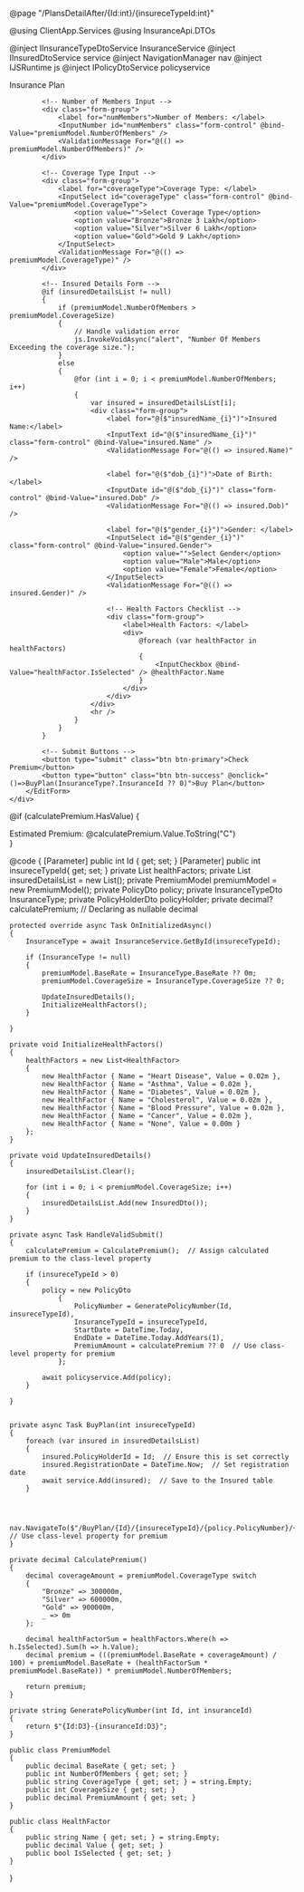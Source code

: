@page "/PlansDetailAfter/{Id:int}/{insureceTypeId:int}"

@using ClientApp.Services
@using InsuranceApi.DTOs

@inject IInsuranceTypeDtoService InsuranceService
@inject IInsuredDtoService service
@inject NavigationManager nav
@inject IJSRuntime js
@inject IPolicyDtoService policyservice

<div class="card mt-4">
    <div class="card-header">
        Insurance Plan
    </div>
    <div class="card-body">
        <EditForm Model="@premiumModel" OnValidSubmit="@HandleValidSubmit">
            <DataAnnotationsValidator />
            <ValidationSummary />

            <!-- Number of Members Input -->
            <div class="form-group">
                <label for="numMembers">Number of Members: </label>
                <InputNumber id="numMembers" class="form-control" @bind-Value="premiumModel.NumberOfMembers" />
                <ValidationMessage For="@(() => premiumModel.NumberOfMembers)" />
            </div>

            <!-- Coverage Type Input -->
            <div class="form-group">
                <label for="coverageType">Coverage Type: </label>
                <InputSelect id="coverageType" class="form-control" @bind-Value="premiumModel.CoverageType">
                    <option value="">Select Coverage Type</option>
                    <option value="Bronze">Bronze 3 Lakh</option>
                    <option value="Silver">Silver 6 Lakh</option>
                    <option value="Gold">Gold 9 Lakh</option>
                </InputSelect>
                <ValidationMessage For="@(() => premiumModel.CoverageType)" />
            </div>

            <!-- Insured Details Form -->
            @if (insuredDetailsList != null)
            {
                if (premiumModel.NumberOfMembers > premiumModel.CoverageSize)
                {
                    // Handle validation error
                    js.InvokeVoidAsync("alert", "Number Of Members Exceeding the coverage size.");
                }
                else
                {
                    @for (int i = 0; i < premiumModel.NumberOfMembers; i++)
                    {
                        var insured = insuredDetailsList[i];
                        <div class="form-group">
                            <label for="@($"insuredName_{i}")">Insured Name:</label>
                            <InputText id="@($"insuredName_{i}")" class="form-control" @bind-Value="insured.Name" />
                            <ValidationMessage For="@(() => insured.Name)" />

                            <label for="@($"dob_{i}")">Date of Birth: </label>
                            <InputDate id="@($"dob_{i}")" class="form-control" @bind-Value="insured.Dob" />
                            <ValidationMessage For="@(() => insured.Dob)" />

                            <label for="@($"gender_{i}")">Gender: </label>
                            <InputSelect id="@($"gender_{i}")" class="form-control" @bind-Value="insured.Gender">
                                <option value="">Select Gender</option>
                                <option value="Male">Male</option>
                                <option value="Female">Female</option>
                            </InputSelect>
                            <ValidationMessage For="@(() => insured.Gender)" />

                            <!-- Health Factors Checklist -->
                            <div class="form-group">
                                <label>Health Factors: </label>
                                <div>
                                    @foreach (var healthFactor in healthFactors)
                                    {
                                        <InputCheckbox @bind-Value="healthFactor.IsSelected" /> @healthFactor.Name
                                    }
                                </div>
                            </div>
                        </div>
                        <hr />
                    }
                }
            }

            <!-- Submit Buttons -->
            <button type="submit" class="btn btn-primary">Check Premium</button>
            <button type="button" class="btn btn-success" @onclick="()=>BuyPlan(InsuranceType?.InsuranceId ?? 0)">Buy Plan</button>
        </EditForm>
    </div>
</div>

@if (calculatePremium.HasValue)
{
    <div class="alert alert-info mt-3">
        Estimated Premium: @calculatePremium.Value.ToString("C")
    </div>
}

@code {
    [Parameter]
    public int Id { get; set; }
    [Parameter]
    public int insureceTypeId{ get; set; }
    private List<HealthFactor> healthFactors;
    private List<InsuredDto> insuredDetailsList = new List<InsuredDto>();
    private PremiumModel premiumModel = new PremiumModel();
    private PolicyDto policy;
    private InsuranceTypeDto InsuranceType;
    private PolicyHolderDto policyHolder;
    private decimal? calculatePremium;  // Declaring as nullable decimal

    protected override async Task OnInitializedAsync()
    {
        InsuranceType = await InsuranceService.GetById(insureceTypeId);

        if (InsuranceType != null)
        {
            premiumModel.BaseRate = InsuranceType.BaseRate ?? 0m;
            premiumModel.CoverageSize = InsuranceType.CoverageSize ?? 0;

            UpdateInsuredDetails();
            InitializeHealthFactors();
        }

    }

    private void InitializeHealthFactors()
    {
        healthFactors = new List<HealthFactor>
        {
            new HealthFactor { Name = "Heart Disease", Value = 0.02m },
            new HealthFactor { Name = "Asthma", Value = 0.02m },
            new HealthFactor { Name = "Diabetes", Value = 0.02m },
            new HealthFactor { Name = "Cholesterol", Value = 0.02m },
            new HealthFactor { Name = "Blood Pressure", Value = 0.02m },
            new HealthFactor { Name = "Cancer", Value = 0.02m },
            new HealthFactor { Name = "None", Value = 0.00m }
        };
    }

    private void UpdateInsuredDetails()
    {
        insuredDetailsList.Clear();

        for (int i = 0; i < premiumModel.CoverageSize; i++)
        {
            insuredDetailsList.Add(new InsuredDto());
        }
    }

    private async Task HandleValidSubmit()
    {
        calculatePremium = CalculatePremium();  // Assign calculated premium to the class-level property

        if (insureceTypeId > 0)
        {
            policy = new PolicyDto
                {
                    PolicyNumber = GeneratePolicyNumber(Id, insureceTypeId),
                    InsuranceTypeId = insureceTypeId,
                    StartDate = DateTime.Today,
                    EndDate = DateTime.Today.AddYears(1),
                    PremiumAmount = calculatePremium ?? 0  // Use class-level property for premium
                };

            await policyservice.Add(policy);
        }
        
    }


    private async Task BuyPlan(int insureceTypeId)
    {
        foreach (var insured in insuredDetailsList)
        {
            insured.PolicyHolderId = Id;  // Ensure this is set correctly
            insured.RegistrationDate = DateTime.Now;  // Set registration date
            await service.Add(insured);  // Save to the Insured table
        }

     

        nav.NavigateTo($"/BuyPlan/{Id}/{insureceTypeId}/{policy.PolicyNumber}/{calculatePremium}");  // Use class-level property for premium
    }

    private decimal CalculatePremium()
    {
        decimal coverageAmount = premiumModel.CoverageType switch
        {
            "Bronze" => 300000m,
            "Silver" => 600000m,
            "Gold" => 900000m,
            _ => 0m
        };

        decimal healthFactorSum = healthFactors.Where(h => h.IsSelected).Sum(h => h.Value);
        decimal premium = (((premiumModel.BaseRate + coverageAmount) / 100) + premiumModel.BaseRate + (healthFactorSum * premiumModel.BaseRate)) * premiumModel.NumberOfMembers;

        return premium;
    }

    private string GeneratePolicyNumber(int Id, int insuranceId)
    {
        return $"{Id:D3}-{insuranceId:D3}";
    }

    public class PremiumModel
    {
        public decimal BaseRate { get; set; }
        public int NumberOfMembers { get; set; }
        public string CoverageType { get; set; } = string.Empty;
        public int CoverageSize { get; set; }
        public decimal PremiumAmount { get; set; }
    }

    public class HealthFactor
    {
        public string Name { get; set; } = string.Empty;
        public decimal Value { get; set; }
        public bool IsSelected { get; set; }
    }
}
